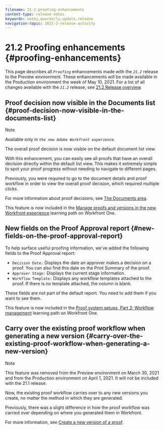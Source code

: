```yaml
---
filename: 21-2-proofing-enhancements
content-type: release-notes
keywords: notes,quarterly,update,release
navigation-topic: 2021-2-release-activity
---
```




# 21.2 Proofing enhancements {#proofing-enhancements}

This page describes all *`Proofing`* enhancements made with the *`21.2`* release to the Preview environment. These enhancements will be made available in the Production environment the week of May 10, 2021. For a list of all changes available with the *`21.2`* release, see [21.2 Release overview](21-2-release-overview.md).


## Proof decision now visible in the Documents list {#proof-decision-now-visible-in-the-documents-list}



>[!NOTE]
>
>Available only in *`the new Adobe Workfront experience`*.


The overall proof decision is now visible on the default document list view.


With this enhancement, you can easily see all proofs that have an overall decision directly within the default list view. This makes it extremely simple to spot your proof progress without needing to navigate to different pages.


Previously, you were required to go to the document details and proof workflow in order to view the overall proof decision, which required multiple clicks.


For more information about proof decisions, see [The Documents area](documents-area.md).


This feature is now included in the [Manage proofs and versions in the new Workfront experience](https://one.workfront.com/s/learningpath3/manage-proofs-and-versions-in-the-new-workfront-experience-MCPBYNLTQSS5H4NG7C27IPCVR5YA) learning path on Workfront One.


## New fields on the Proof Approval report {#new-fields-on-the-proof-approval-report}

To help surface useful proofing information, we've added the following fields to the Proof Approval report:



*  `Decision Date:`&nbsp;Displays the date an approver makes a decision on a proof. You can also find this date on the Print Summary of the proof.
*  `Approver Stage:`&nbsp;Displays the current stage information.
*  `Workflow Template:`&nbsp;Displays any workflow templates attached to the proof. If there is no template attached, the column is blank.


These fields are not part of the default report. You need to add them if you want to see them.


This feature is now included in the [Proof system setups, Part 2: Workflow management](https://one.workfront.com/s/learningpath3/proof-system-setups-part-2-workflow-management-MCKUF6NTIJ6BGMXHBCXXX6NN53EA) learning path on Workfront One.


## Carry over the existing proof workflow when generating a new version {#carry-over-the-existing-proof-workflow-when-generating-a-new-version}



>[!NOTE]
>
>This feature was removed from the Preview environment on March 30, 2021 and from the Production environment on April 1, 2021. It will not be included with the 21.1 release.


Now, the existing proof workflow carries over to any new versions you create, no matter the method in which they are generated.


Previously, there was a slight difference in how the proof workflow was carried over depending on where you generated them in Workfront.


For more information, see [Create a new version of a proof](create-new-proof-version.md).
